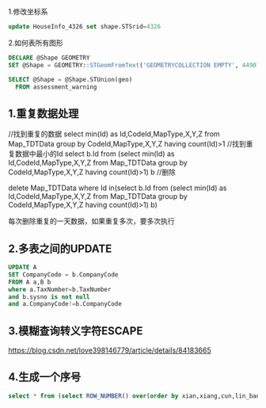 1.修改坐标系

```sql
update HouseInfo_4326 set shape.STSrid=4326
```

2.如何表所有图形

```sql
DECLARE @Shape GEOMETRY
SET @Shape = GEOMETRY::STGeomFromText('GEOMETRYCOLLECTION EMPTY', 4490)

SELECT @Shape = @Shape.STUnion(geo)
  FROM assessment_warning
```


## 1.重复数据处理

//找到重复的数据
select min(Id) as Id,CodeId,MapType,X,Y,Z from Map_TDTData group by CodeId,MapType,X,Y,Z having count(Id)>1
//找到重复数据中最小的Id
select b.Id from (select min(Id) as Id,CodeId,MapType,X,Y,Z from Map_TDTData group by CodeId,MapType,X,Y,Z having count(Id)>1) b
//删除

delete Map_TDTData where Id in(select b.Id from (select min(Id) as Id,CodeId,MapType,X,Y,Z from Map_TDTData group by CodeId,MapType,X,Y,Z having count(Id)>1) b)



每次删除重复的一天数据，如果重复多次，要多次执行

## 2.多表之间的UPDATE

```SQL
UPDATE A
SET CompanyCode = b.CompanyCode
FROM A a,B b
where a.TaxNumber=b.TaxNumber
and b.sysno is not null
and a.CompanyCode!=b.CompanyCode
```

## 3.模糊查询转义字符ESCAPE

https://blog.csdn.net/love398146779/article/details/84183665

## 4.生成一个序号

```sql
select * from (select ROW_NUMBER() over(order by xian,xiang,cun,lin_ban,xiao_ban)row,* from slzy_xiaoban_2019  where xian='331181'   ) as a where  row between 100 and 200
```